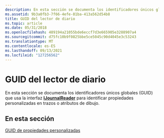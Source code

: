 ```yaml
---
description: En esta sección se documenta los identificadores únicos globales (GUID) que usa la interfaz IJournalReader para identificar propiedades personalizadas en trazos o atributos de dibujo.
ms.assetid: 9b3a0fb3-7f66-4efe-81ba-413a562d54b8
title: GUID del lector de diario
ms.topic: article
ms.date: 05/31/2018
ms.openlocfilehash: 489194a21055bde6eccf7d3e665905e3288907a4
ms.sourcegitcommit: d75fc10b9f0825bbe5ce5045c90d4045e3c53243
ms.translationtype: MT
ms.contentlocale: es-ES
ms.lasthandoff: 09/13/2021
ms.locfileid: "127256562"
---
```

# <a name="journal-reader-guids"></a>GUID del lector de diario

En esta sección se documenta los identificadores únicos globales (GUID) que usa la interfaz [**IJournalReader**](ijournalreader.md) para identificar propiedades personalizadas en trazos o atributos de dibujo.

## <a name="in-this-section"></a>En esta sección

[GUID de propiedades personalizadas](custom-property-guids.md)

 

 



